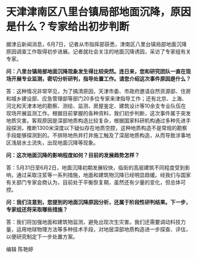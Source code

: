 

# 天津津南区八里台镇局部地面沉降，原因是什么？专家给出初步判断

据津云新闻消息，6月7日，记者从市指挥部获悉，津南区八里台镇局部地面沉降原因调查工作取得初步进展。记者就社会关注的地面沉降诱因，采访了专家组有关专家。

**问：八里台镇局部地面沉降现象发生得比较突然。连日来，您和研究团队一直在现场开展专业监测，密切分析研判，指导处置工作。请您介绍这次事件原因是什么？**

答：这种情况非常罕见，为了搞清原因，天津市委、市政府邀请自然资源部、住房和城乡建设部、应急管理部等部门20多位专家来津指导工作；还有北京、上海、河北和天津本地的勘察、测绘、监测、房屋鉴定、建筑设计等10余支专业队伍在现场开展监测工作。根据目前掌握的各种资料，我们初步判断，这次事件属于突发地质灾害。客观原因是深部地质构造比较复杂，根据国家科研机构通过多种先进手段探测，推断1300米深度以下疑似存在地质空腔，这种地质构造不是常规的勘察手段能够探测到的。不排除地热井打井施工触及了深层地质构造，从而导致涉事地区浅层水土流失，出现地面沉降等现象。

**问：这次地面沉降的影响程度如何？目前的发展趋势怎样？**

答：5月31日至6月2日，地面沉降初期发展较快，临街的高层建筑不同程度受到影响，通过采取注浆等一系列措施，地面和建筑物沉降已经明显趋缓。经我们与国家有关部门专家会商认为，目前处于平衡恢复期，虽然还有少量的变化，但总体可控。

**问：我们注意到，您提到的地面沉降原因分析，还属于阶段性研判结果。下一步，专家组还将采取哪些措施？**

答：我们将加强地面和建筑物监测，避免出现次生灾害。我们还需要调动科技力量，运用地球物理方法等多种技术手段，对地层深部地质构造进一步探查、评估，以便研究制定下一步处置方案。

编辑 陈艳婷

